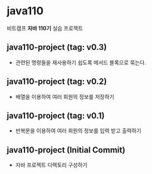 # java110

비트캠프 **자바 110기** 실습 프로젝트

## java110-project (tag: v0.3)

- 관련된 명령들을 재사용하기 쉽도록 메서드 블록으로 묶는다.

## java110-project (tag: v0.2)

- 배열을 이용하여 여러 회원의 정보를 저장하기

## java110-project (tag: v0.1)

- 반복문을 이용하여 여러 회원의 정보를 입력 받고 출력하기

## java110-project (Initial Commit)

- 자바 프로젝트 디렉토리 구성하기
